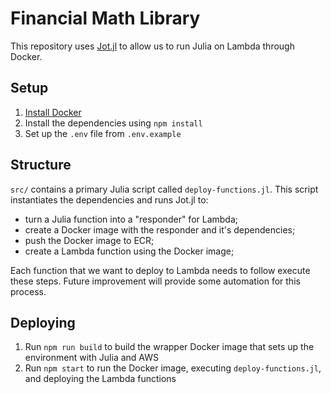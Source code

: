 # Financial Math Library

This repository uses [Jot.jl](https://github.com/harris-chris/Jot.jl) to allow us to run Julia on Lambda through Docker.

## Setup

1. [Install Docker](https://docs.docker.com/get-docker/)
2. Install the dependencies using `npm install`
3. Set up the `.env` file from `.env.example`

## Structure

`src/` contains a primary Julia script called `deploy-functions.jl`. This script instantiates the dependencies and runs 
Jot.jl to:
 - turn a Julia function into a "responder" for Lambda;
 - create a Docker image with the responder and it's dependencies;
 - push the Docker image to ECR;
 - create a Lambda function using the Docker image;

Each function that we want to deploy to Lambda needs to follow execute these steps. Future improvement will provide 
some automation for this process.

## Deploying

1. Run `npm run build` to build the wrapper Docker image that sets up the environment with Julia and AWS
2. Run `npm start` to run the Docker image, executing `deploy-functions.jl`, and deploying the Lambda functions